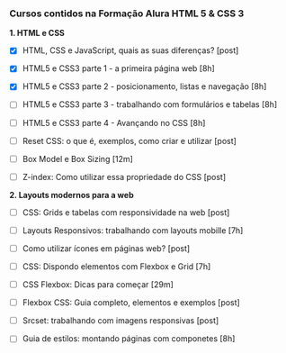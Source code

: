 ### **Cursos contidos na Formação Alura HTML 5 & CSS 3** ###

**1. HTML e CSS**

- [x] HTML, CSS e JavaScript, quais as suas diferenças? [post]

- [x] HTML5 e CSS3 parte 1 - a primeira página web [8h]
- [x] HTML5 e CSS3 parte 2 - posicionamento, listas e navegação [8h]
- [ ] HTML5 e CSS3 parte 3 - trabalhando com formulários e tabelas [8h]
- [ ] HTML5 e CSS3 parte 4 - Avançando no CSS [8h]
- [ ] Reset CSS: o que é, exemplos, como criar e utilizar [post]
- [ ] Box Model e Box Sizing [12m]
- [ ] Z-index: Como utilizar essa propriedade do CSS [post]

 **2. Layouts modernos para a web**

- [ ] CSS: Grids e tabelas com responsividade na web [post]

- [ ] Layouts Responsivos: trabalhando com layouts mobille [7h]

- [ ] Como utilizar ícones em páginas web? [post]

- [ ] CSS: Dispondo elementos com Flexbox e Grid [7h]

- [ ] CSS Flexbox: Dicas para começar [29m] 

- [ ] Flexbox CSS: Guia completo, elementos e exemplos [post]

- [ ] Srcset: trabalhando com imagens responsivas [post]

- [ ] Guia de estilos: montando páginas com componetes [8h]

  